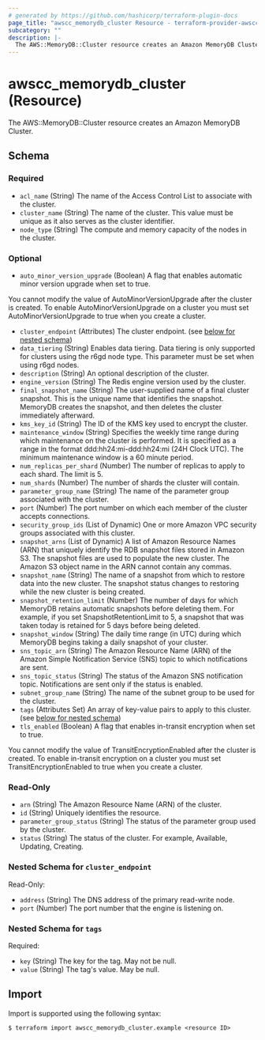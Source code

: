 ```yaml
---
# generated by https://github.com/hashicorp/terraform-plugin-docs
page_title: "awscc_memorydb_cluster Resource - terraform-provider-awscc"
subcategory: ""
description: |-
  The AWS::MemoryDB::Cluster resource creates an Amazon MemoryDB Cluster.
---
```


# awscc_memorydb_cluster (Resource)

The AWS::MemoryDB::Cluster resource creates an Amazon MemoryDB Cluster.



<!-- schema generated by tfplugindocs -->
## Schema

### Required

- `acl_name` (String) The name of the Access Control List to associate with the cluster.
- `cluster_name` (String) The name of the cluster. This value must be unique as it also serves as the cluster identifier.
- `node_type` (String) The compute and memory capacity of the nodes in the cluster.

### Optional

- `auto_minor_version_upgrade` (Boolean) A flag that enables automatic minor version upgrade when set to true.

You cannot modify the value of AutoMinorVersionUpgrade after the cluster is created. To enable AutoMinorVersionUpgrade on a cluster you must set AutoMinorVersionUpgrade to true when you create a cluster.
- `cluster_endpoint` (Attributes) The cluster endpoint. (see [below for nested schema](#nestedatt--cluster_endpoint))
- `data_tiering` (String) Enables data tiering. Data tiering is only supported for clusters using the r6gd node type. This parameter must be set when using r6gd nodes.
- `description` (String) An optional description of the cluster.
- `engine_version` (String) The Redis engine version used by the cluster.
- `final_snapshot_name` (String) The user-supplied name of a final cluster snapshot. This is the unique name that identifies the snapshot. MemoryDB creates the snapshot, and then deletes the cluster immediately afterward.
- `kms_key_id` (String) The ID of the KMS key used to encrypt the cluster.
- `maintenance_window` (String) Specifies the weekly time range during which maintenance on the cluster is performed. It is specified as a range in the format ddd:hh24:mi-ddd:hh24:mi (24H Clock UTC). The minimum maintenance window is a 60 minute period.
- `num_replicas_per_shard` (Number) The number of replicas to apply to each shard. The limit is 5.
- `num_shards` (Number) The number of shards the cluster will contain.
- `parameter_group_name` (String) The name of the parameter group associated with the cluster.
- `port` (Number) The port number on which each member of the cluster accepts connections.
- `security_group_ids` (List of Dynamic) One or more Amazon VPC security groups associated with this cluster.
- `snapshot_arns` (List of Dynamic) A list of Amazon Resource Names (ARN) that uniquely identify the RDB snapshot files stored in Amazon S3. The snapshot files are used to populate the new cluster. The Amazon S3 object name in the ARN cannot contain any commas.
- `snapshot_name` (String) The name of a snapshot from which to restore data into the new cluster. The snapshot status changes to restoring while the new cluster is being created.
- `snapshot_retention_limit` (Number) The number of days for which MemoryDB retains automatic snapshots before deleting them. For example, if you set SnapshotRetentionLimit to 5, a snapshot that was taken today is retained for 5 days before being deleted.
- `snapshot_window` (String) The daily time range (in UTC) during which MemoryDB begins taking a daily snapshot of your cluster.
- `sns_topic_arn` (String) The Amazon Resource Name (ARN) of the Amazon Simple Notification Service (SNS) topic to which notifications are sent.
- `sns_topic_status` (String) The status of the Amazon SNS notification topic. Notifications are sent only if the status is enabled.
- `subnet_group_name` (String) The name of the subnet group to be used for the cluster.
- `tags` (Attributes Set) An array of key-value pairs to apply to this cluster. (see [below for nested schema](#nestedatt--tags))
- `tls_enabled` (Boolean) A flag that enables in-transit encryption when set to true.

You cannot modify the value of TransitEncryptionEnabled after the cluster is created. To enable in-transit encryption on a cluster you must set TransitEncryptionEnabled to true when you create a cluster.

### Read-Only

- `arn` (String) The Amazon Resource Name (ARN) of the cluster.
- `id` (String) Uniquely identifies the resource.
- `parameter_group_status` (String) The status of the parameter group used by the cluster.
- `status` (String) The status of the cluster. For example, Available, Updating, Creating.

<a id="nestedatt--cluster_endpoint"></a>
### Nested Schema for `cluster_endpoint`

Read-Only:

- `address` (String) The DNS address of the primary read-write node.
- `port` (Number) The port number that the engine is listening on.


<a id="nestedatt--tags"></a>
### Nested Schema for `tags`

Required:

- `key` (String) The key for the tag. May not be null.
- `value` (String) The tag's value. May be null.

## Import

Import is supported using the following syntax:

```shell
$ terraform import awscc_memorydb_cluster.example <resource ID>
```
